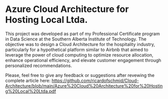 # Azure Cloud Architecture for Hosting Local Ltda.
This project was developed as part of my Professional Certificate program in Data Science at the Southern Alberta Institute of Technology. The objective was to design a Cloud Architecture for the hospitality industry, particularly for a hypothetical platform similar to Airbnb that aimed to leverage the power of cloud computing to optimize resource allocation, enhance operational efficiency, and elevate customer engagement through personalized recommendations. 

Please, feel free to give any feedback or suggestions after revewing the complete article here: https://github.com/ricardofschmid/Cloud-Architecture/blob/main/Azure%20Cloud%20Architecture%20for%20Hosting%20Local%20Ltda.pdf

